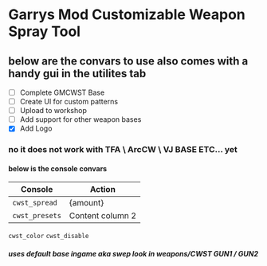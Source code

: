 # Garrys Mod Customizable Weapon Spray Tool










## below are the convars to use also comes with a handy gui in the utilites tab

 - [ ]  Complete GMCWST Base
 - [ ]  Create UI for custom patterns 
 - [ ]  Upload to workshop 
 - [ ]  Add support for other weapon bases
 - [x]  Add Logo
### no it does not work with TFA \ ArcCW \ VJ BASE ETC... yet

#### below is the console convars 
Console | Action
------------ | -------------
```cwst_spread``` | {amount} 
```cwst_presets``` | Content column 2
```cwst_color```
```cwst_disable```
##### uses default base ingame aka swep look in weapons/CWST GUN1 / GUN2
